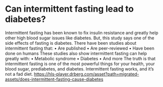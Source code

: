 # Can intermittent fasting lead to diabetes?

Intermittent fasting has been known to fix insulin resistance and greatly help other high blood sugar issues like diabetes. But, this study says one of the side effects of fasting is diabetes. There have been studies about intermittent fasting that: • Are published • Are peer-reviewed • Have been done on humans These studies also show intermittent fasting can help greatly with: • Metabolic syndrome • Diabetes • And more The truth is that intermittent fasting is one of the most powerful things for your health, your blood sugar, prediabetes, and diabetes. Intermittent fasting works, and it’s not a fad diet. https://hls-player.drberg.com/asset?path=migrated-assets/does-intermittent-fasting-cause-diabetes